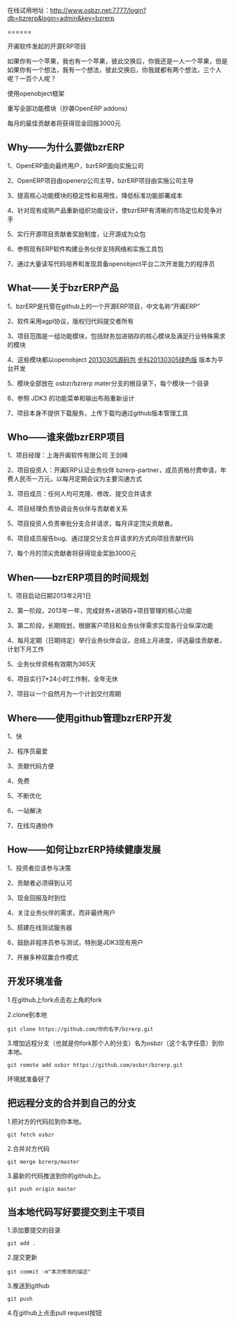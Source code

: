 在线试用地址：http://www.osbzr.net:7777/login?db=bzrerp&login=admin&key=bzrerp

======

开阖软件发起的开源ERP项目

如果你有一个苹果，我也有一个苹果，彼此交换后，你我还是一人一个苹果，但是如果你有一个想法，我有一个想法，彼此交换后，你我就都有两个想法，三个人呢？一百个人呢？

使用openobject框架

重写全部功能模块（抄袭OpenERP addons）

每月的最佳贡献者将获得现金回报3000元


Why——为什么要做bzrERP
---------------------
1、OpenERP面向最终用户，bzrERP面向实施公司

2、OpenERP项目由openerp公司主导，bzrERP项目由实施公司主导

3、提高核心功能模块的稳定性和易用性，降低标准功能部署成本

4、针对现有成熟产品重新组织功能设计，使bzrERP有清晰的市场定位和竞争对手

5、实行开源项目贡献者奖励制度，让开源成为众包

6、参照现有ERP软件构建业务伙伴支持网络和实施工具包

7、通过大量读写代码培养和发现具备openobject平台二次开发能力的程序员


What——关于bzrERP产品
--------------------
1、bzrERP是托管在github上的一个开源ERP项目，中文名称“开阖ERP”

2、软件采用agpl协议，版权归代码提交者所有

3、项目范围是一组功能模块，包括财务加进销存的核心模块及满足行业特殊需求的模块

4、这些模块都以openobject [20130305源码包](http://nightly.openerp.com/7.0/nightly/src/openerp-7.0-20130305-002149.tar.gz) 
[步科20130305绿色版](http://sourceforge.net/projects/greenopenerp/files/GreenOpenERP-7.0-20130305-002149.7z/download) 版本为平台开发

5、模块全部放在 osbzr/bzrerp mater分支的根目录下，每个模块一个目录

6、参照 JDK3 的功能菜单和输出布局重新设计

7、项目本身不提供下载服务，上传下载均通过github版本管理工具


Who——谁来做bzrERP项目
---------------------
1、项目经理：上海开阖软件有限公司 王剑峰

2、项目投资人：开阖ERP认证业务伙伴 bzrerp-partner，成员资格付费申请，年费人民币一万元，以每月定期会议为主要沟通方式

3、项目成员：任何人均可克隆、修改、提交合并请求

4、项目经理负责协调业务伙伴与贡献者关系

5、项目投资人负责审批分支合并请求，每月评定顶尖贡献者。

6、项目成员报告bug、通过提交分支合并请求的方式向项目贡献代码

7、每个月的顶尖贡献者将获得现金奖励3000元


When——bzrERP项目的时间规划
--------------------------
1、项目启动日期2013年2月1日

2、第一阶段，2013年一年，完成财务+进销存+项目管理的核心功能

3、第二阶段，长期规划，根据客户项目和业务伙伴需求实现各行业纵深功能

4、每月定期（日期待定）举行业务伙伴会议，总结上月进度，评选最佳贡献者，计划下月工作

5、业务伙伴资格有效期为365天

6、项目实行7*24小时工作制，全年无休

7、项目以一个自然月为一个计划交付周期

Where——使用github管理bzrERP开发
-------------------------------

1、快

2、程序员最爱

3、贡献代码方便

4、免费

5、不断优化

6、一站解决

7、在线沟通协作

How——如何让bzrERP持续健康发展
-----------------------------
1、投资者应该参与决策

2、贡献者必须得到认可

3、现金回报及时到位

4、关注业务伙伴的需求，而非最终用户

5、搭建在线测试服务器

6、鼓励非程序员参与测试，特别是JDK3现有用户

7、开展多种双赢合作模式

开发环境准备
-------------
1.在github上fork点击右上角的fork

2.clone到本地

    git clone https://github.com/你的名字/bzrerp.git
 
3.增加远程分支（也就是你fork那个人的分支）名为osbzr（这个名字任意）到你本地。

    git remote add osbzr https://github.com/osbzr/bzrerp.git
    
环境就准备好了


把远程分支的合并到自己的分支
----------------------------
1.把对方的代码拉到你本地。

    git fetch osbzr

2.合并对方代码

    git merge bzrerp/master

3.最新的代码推送到你的github上。

    git push origin master
    
当本地代码写好要提交到主干项目
-------------------------------
1.添加要提交的目录
    
    git add .
    
2.提交更新

    git commit -m"本次修改的描述"
    
3.推送到github

    git push
    
4.在github上点击pull request按钮
